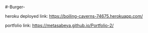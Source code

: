 #-Burger-












































heroku deployed link: https://boiling-caverns-74675.herokuapp.com/

portfolio link: https://metasabeya.github.io/Portfolio-2/
